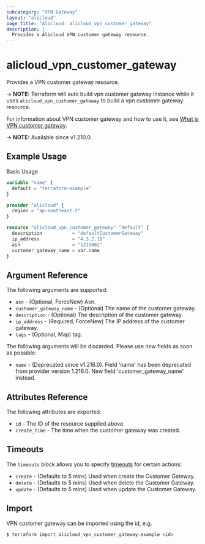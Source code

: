```yaml
---
subcategory: "VPN Gateway"
layout: "alicloud"
page_title: "Alicloud: alicloud_vpn_customer_gateway"
description: |-
  Provides a Alicloud VPN customer gateway resource.
---
```


# alicloud_vpn_customer_gateway

Provides a VPN customer gateway resource.

-> **NOTE:** Terraform will auto build vpn customer gateway instance  while it uses `alicloud_vpn_customer_gateway` to build a vpn customer gateway resource.

For information about VPN customer gateway and how to use it, see [What is VPN customer gateway](https://www.alibabacloud.com/help/en/doc-detail/120368.html).

-> **NOTE:** Available since v1.210.0.

## Example Usage

Basic Usage

```terraform
variable "name" {
  default = "terraform-example"
}

provider "alicloud" {
  region = "ap-southeast-2"
}

resource "alicloud_vpn_customer_gateway" "default" {
  description           = "defaultCustomerGateway"
  ip_address            = "4.3.2.10"
  asn                   = "1219002"
  customer_gateway_name = var.name
}
```

## Argument Reference

The following arguments are supported:
* `asn` - (Optional, ForceNew) Asn.
* `customer_gateway_name` - (Optional) The name of the customer gateway.
* `description` - (Optional) The description of the customer gateway.
* `ip_address` - (Required, ForceNew) The IP address of the customer gateway.
* `tags` - (Optional, Map) tag.

The following arguments will be discarded. Please use new fields as soon as possible:
* `name` - (Deprecated since v1.216.0). Field 'name' has been deprecated from provider version 1.216.0. New field 'customer_gateway_name' instead.

## Attributes Reference

The following attributes are exported:
* `id` - The ID of the resource supplied above.
* `create_time` - The time when the customer gateway was created.

## Timeouts

The `timeouts` block allows you to specify [timeouts](https://www.terraform.io/docs/configuration-0-11/resources.html#timeouts) for certain actions:
* `create` - (Defaults to 5 mins) Used when create the Customer Gateway.
* `delete` - (Defaults to 5 mins) Used when delete the Customer Gateway.
* `update` - (Defaults to 5 mins) Used when update the Customer Gateway.

## Import

VPN customer gateway can be imported using the id, e.g.

```shell
$ terraform import alicloud_vpn_customer_gateway.example <id>
```